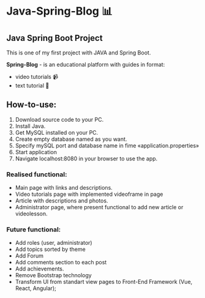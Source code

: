 # Java-Spring-Blog 📊
## Java Spring Boot Project
This is one of my first project with JAVA and Spring Boot.

**Spring-Blog** - is an educational platform with guides in format:
- video tutorials 📹
- text tutorial 📃

## How-to-use:
1) Download source code to your PC.
2) Install Java.
3) Get MySQL installed on your PC.
4) Create empty database named as you want.
5) Specify mySQL port and database name in fime «application.properties»
6) Start application
7) Navigate localhost:8080 in your browser to use the app.

### Realised functional:
- Main page with links and descriptions.
- Video tutorials page with implemented videoframe in page
- Article with descriptions and photos.
- Administrator page, where present functional to add new article or videolesson.

### Future functional:
- Add roles (user, administrator)
- Add topics sorted by theme
- Add Forum
- Add comments section to each post
- Add achievements.
- Remove Bootstrap technology
- Transform UI from standart view pages to Front-End Framework (Vue, React, Angular);
